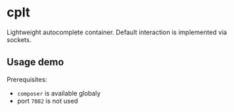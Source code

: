 # cplt
Lightweight autocomplete container.
Default interaction is implemented via sockets.

## Usage demo
Prerequisites:
 - `composer` is available globaly
 - port `7082` is not used
